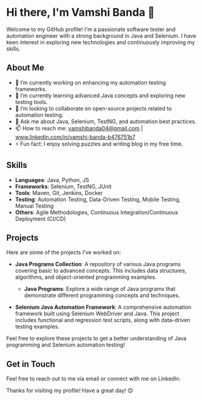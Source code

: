 # Hi there, I'm Vamshi Banda 👋

Welcome to my GitHub profile! I'm a passionate software tester and automation engineer with a strong background in Java and Selenium. I have keen interest in exploring new technologies and continuously improving my skills.

## About Me

- 🔭 I’m currently working on enhancing my automation testing frameworks.
- 🌱 I’m currently learning advanced Java concepts and exploring new testing tools.
- 👯 I’m looking to collaborate on open-source projects related to automation testing.
- 💬 Ask me about Java, Selenium, TestNG, and automation best practices.
- 📫 How to reach me: vamshibanda04@gmail.com | www.linkedin.com/in/vamshi-banda-b476751b7
- ⚡ Fun fact: I enjoy solving puzzles and writing blog in my free time.

## Skills

- **Languages**: Java, Python, JS
- **Frameworks**: Selenium, TestNG, JUnit
- **Tools**: Maven, Git, Jenkins, Docker
- **Testing**: Automation Testing, Data-Driven Testing, Mobile Testing, Manual Testing
- **Others**: Agile Methodologies, Continuous Integration/Continuous Deployment (CI/CD)

## Projects

Here are some of the projects I've worked on:

- **Java Programs Collection**: A repository of various Java programs covering basic to advanced concepts. This includes data structures, algorithms, and object-oriented programming examples.
  - **Java Programs**: Explore a wide range of Java programs that demonstrate different programming concepts and techniques.

- **Selenium Java Automation Framework**: A comprehensive automation framework built using Selenium WebDriver and Java. This project includes functional and regression test scripts, along with data-driven testing examples.

Feel free to explore these projects to get a better understanding of Java programming and Selenium automation testing!


## Get in Touch

Feel free to reach out to me via email or connect with me on LinkedIn.

Thanks for visiting my profile! Have a great day! 😊
